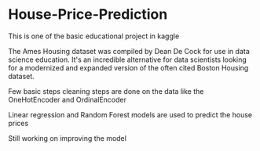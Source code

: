 # House-Price-Prediction
This is one of the basic educational project in kaggle 

The Ames Housing dataset was compiled by Dean De Cock for use in data science education. It's an incredible alternative for data scientists 
looking for a modernized and expanded version of the often cited Boston Housing dataset. 

Few basic steps cleaning steps are done on the data like the OneHotEncoder and OrdinalEncoder 

Linear regression and Random Forest models are used to predict the house prices 

Still working on improving the model
